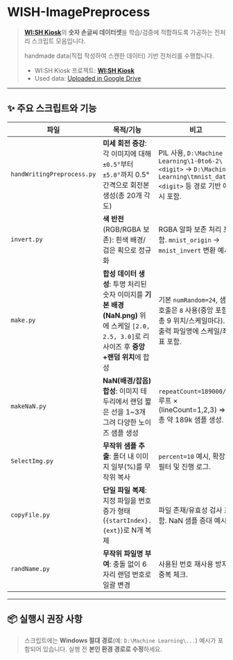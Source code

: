 # WISH-ImagePreprocess

> [**WI:SH Kiosk**](https://github.com/Team-ToyoTech/WISH-Kiosk)의 **숫자 손글씨 데이터셋**을 학습/검증에 적합하도록 가공하는 전처리 스크립트 모음입니다.
> 
> handmade data(직접 작성하여 스캔한 데이터) 기반 전처리를 수행합니다.
> - WI:SH Kiosk 프로젝트: [**WI:SH Kiosk**](https://github.com/Team-ToyoTech/WISH-Kiosk)
> - Used data: [Uploaded in Google Drive](https://drive.google.com/file/d/13Z6RSueJsrHQMfNjg8VyDbt-_C5sD_2x/view?usp=sharing)

---

## ✨ 주요 스크립트와 기능

| 파일 | 목적/기능 | 비고 |
|---|---|---|
| `handWritingPreprocess.py` | **미세 회전 증강**: 각 이미지에 대해 `±0.5°`부터 `±5.0°`까지 0.5° 간격으로 회전본 생성(총 20개 각도) | PIL 사용, `D:\Machine Learning\1-0to6-2\<digit>` → `D:\Machine Learning\tmnist_data\<digit>` 등 경로 기반 예시 포함. |
| `invert.py` | **색 반전**(RGB/RGBA 보존): 흰색 배경/검은 획으로 정규화 | RGBA 알파 보존 처리 포함. `mnist_origin` → `mnist_invert` 변환 예시. |
| `make.py` | **합성 데이터 생성**: 투명 처리된 숫자 이미지를 **기본 배경(NaN.png)** 위에 스케일 `[2.0, 2.5, 3.0]`로 리사이즈 후 **중앙+랜덤 위치**에 합성 | 기본 `numRandom=24`, 샘플 호출은 `8` 사용(중앙 포함 총 9 위치/스케일마다). 출력 파일명에 스케일/좌표 포함. |
| `makeNaN.py` | **NaN(배경/잡음) 합성**: 이미지 테두리에서 랜덤 짧은 선을 1~3개 그려 다양한 노이즈 샘플 생성 | `repeatCount=189000//3` 루프 × (lineCount=1,2,3) ⇒ 총 약 189k 샘플 생성. |
| `SelectImg.py` | **무작위 샘플 추출**: 폴더 내 이미지 일부(%)를 무작위 복사 | `percent=10` 예시, 확장자 필터 및 진행 로그. |
| `copyFile.py` | **단일 파일 복제**: 지정 파일을 번호 증가 형태(`{startIndex}.{ext}`)로 N개 복제 | 파일 존재/유효성 검사 포함. NaN 샘플 증대 예시. |
| `randName.py` | **무작위 파일명 부여**: 충돌 없이 6자리 랜덤 번호로 일괄 변경 | 사용된 번호 재사용 방지/중복 체크. |

---

## 📦 실행시 권장 사항

> 스크립트에는 **Windows 절대 경로**(예: `D:\Machine Learning\...`) 예시가 포함되어 있습니다. 실행 전 **본인 환경 경로로 수정**하세요.

